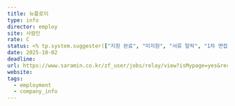 ```yaml
---
title: 뉴플로이
type: info
director: employ
site: 사람인
rate: C
status: <% tp.system.suggester(["지원 완료", "미지원", "서류 탈락", "1차 면접 불합격", "최종 면접 불합격", "서류 합격", "1차 면접 합격", "최종 합격"], ["지원 완료", "미지원", "서류 탈락", "1차 면접 불합격", "최종 면접 불합격", "서류 합격", "1차 면접 합격", "최종 합격"]) %>
date: 2025-10-02
deadline:
url: https://www.saramin.co.kr/zf_user/jobs/relay/view?isMypage=yes&rec_idx=51970898&recommend_ids=eJxNj8sRQzEIA6vJHYEw4pxC0n8XYebNs31cPotIqFOMn2Cf%2BiZ6NQyDeDDaioPxYDHoZziJqkF%2F0XGpElm5VeqKuHbdO2yb5VOwc3fN4QvLgLy6realGrd2DAWWaZszUd0nhtTOFw2%2ByDpmF8XzUQWeGH9LQkAg&view_type=quick_complete&gz=1&t_ref_scnid=832&t_ref_content=SRI_050_APPLY-Q_AVA_RCT&t_ref=complete_layer&referNonce=5bafcbac76a1f8c33441&relayNonce=3c50a2834f3dc6506baf&immediately_apply_layer_open=n#seq=0
website:
tags:
  - employment
  - company_info
---
```







